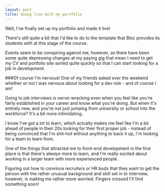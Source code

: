```yaml
---
layout: post
title: Going live with my portfolio
---
```

Well, I've finally set up my portfolio and made it live!

There's still quite a bit that I'd like to do to the template that Bloc provides its students with at this stage of the course. 

Events seem to be conspiring against me, however, as there have been some quite depressing changes at my paying gig that mean I need to get my CV and portfolio site sorted quite quickly so that I can start looking for a job in development.

###Of course I'm nervous!
One of my friends asked over the weekend whether or not I was nervous about looking for a dev role - and of course I am!

Going to job interviews is nerve-wracking even when you feel like you're fairly established in your career and know what you're doing. But when it's entirely new, and you're not just jumping from university or school into the workforce? It's a bit more intimidating.

I know I've got a lot to learn, which actually makes me feel like I'm a bit ahead of people in their 20s looking for their first proper job - instead of being convinced that I'm shit-hot without anything to back it up, I'm looking for a team to learn from.

One of the things that attracted me to front-end development in the first place is that there's *always* more to learn, and I'm really excited about working in a larger team with more experienced people.

Figuring out how to convince recruiters or HR bods that they want to get the person with the rather unusual background and skill set in to interview, however, is making me rather more worried. Fingers crossed I'll find something soon!